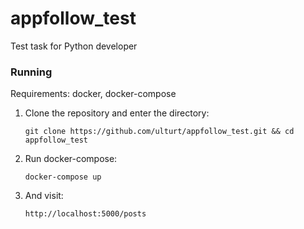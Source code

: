 # appfollow_test
Test task for Python developer

### Running

Requirements: docker, docker-compose

1. Clone the repository and enter the directory:

    `git clone https://github.com/ulturt/appfollow_test.git && cd appfollow_test`

2. Run docker-compose:

    `docker-compose up`

3. And visit:

    `http://localhost:5000/posts`

